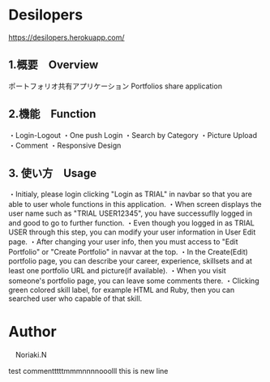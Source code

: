 # Desilopers
<https://desilopers.herokuapp.com/>
## 1.概要　Overview
 ポートフォリオ共有アプリケーション
 Portfolios share application

## 2.機能　Function
 ・Login-Logout
 ・One push Login
 ・Search by Category
 ・Picture Upload
 ・Comment
 ・Responsive Design

## 3. 使い方　Usage
 ・Initialy, please login clicking "Login as TRIAL" in navbar so that you are able to user whole functions in this application.
 ・When screen displays the user name such as "TRIAL USER12345", you have successuflly logged in and good to go to further function.
 ・Even though you logged in as TRIAL USER through this step, you can modify your user information in User Edit page.
 ・After changing your user info, then you must access to "Edit Portfolio" or "Create Portfolio" in navvar at the top.
 ・In the Create(Edit) portfolio page, you can describe your career, experience, skillsets and at least one portfolio URL and picture(if available).
 ・When you visit someone's portfolio page, you can leave some comments there.
 ・Clicking green colored skill label, for example HTML and Ruby, then you can searched user who capable of that skill.

# Author
　Noriaki.N


test commentttttmmmnnnnooolll
this is new line
